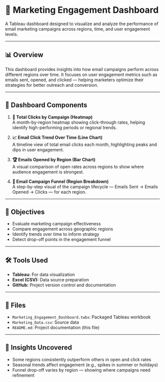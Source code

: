 # 📧 Marketing Engagement Dashboard

A Tableau dashboard designed to visualize and analyze the performance of email marketing campaigns across regions, time, and user engagement levels.

---

## 📊 Overview

This dashboard provides insights into how email campaigns perform across different regions over time. It focuses on user engagement metrics such as emails sent, opened, and clicked — helping marketers optimize their strategies for better outreach and conversion.

---

## 🧩 Dashboard Components

1. **📅 Total Clicks by Campaign (Heatmap)**  
   A month-by-region heatmap showing click-through rates, helping identify high-performing periods or regional trends.

2. **📈 Email Click Trend Over Time (Line Chart)**  
   A timeline view of total email clicks each month, highlighting peaks and dips in user engagement.

3. **🏆 Emails Opened by Region (Bar Chart)**  
   A visual comparison of open rates across regions to show where audience engagement is strongest.

4. **🧪 Email Campaign Funnel (Region Breakdown)**  
   A step-by-step visual of the campaign lifecycle — Emails Sent → Emails Opened → Clicks — for each region.

---

## 🎯 Objectives

- Evaluate marketing campaign effectiveness
- Compare engagement across geographic regions
- Identify trends over time to inform strategy
- Detect drop-off points in the engagement funnel

---

## 🛠 Tools Used

- **Tableau:** For data visualization
- **Excel (CSV):** Data source preparation
- **GitHub:** Project version control and documentation

---

## 📁 Files

- `Marketing_Engagement_Dashboard.twbx`: Packaged Tableau workbook
- `Marketing_Data.csv`: Source data
- `README.md`: Project documentation (this file)

---

## 📌 Insights Uncovered

- Some regions consistently outperform others in open and click rates
- Seasonal trends affect engagement (e.g., spikes in summer or holidays)
- Funnel drop-off varies by region — showing where campaigns need refinement
